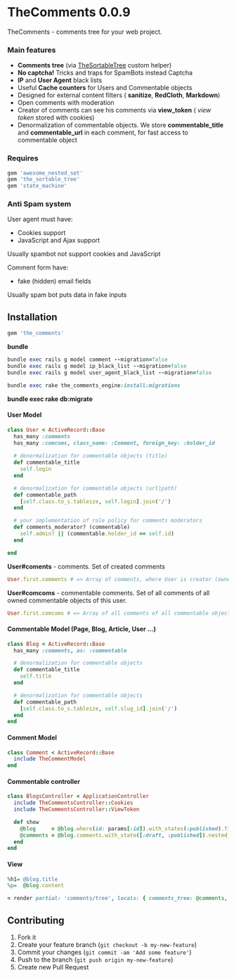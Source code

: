 # TheComments 0.0.9

TheComments - comments tree for your web project.

### Main features

* **Comments tree** (via [TheSortableTree](https://github.com/the-teacher/the_sortable_tree) custom helper)
* **No captcha!** Tricks and traps for SpamBots instead Captcha
* **IP** and **User Agent** black lists
* Useful **Cache counters** for Users and Commentable objects
* Designed for external content filters ( **sanitize**, **RedCloth**, **Markdown**)
* Open comments with moderation
* Creator of comments can see his comments via **view_token** ( _view token_ stored with cookies)
* Denormalization of commentable objects. We store **commentable_title** and **commentable_url** in each comment, for fast access to commentable object

### Requires

```ruby
gem 'awesome_nested_set'
gem 'the_sortable_tree'
gem 'state_machine'
```

### Anti Spam system

User agent must have:

* Cookies support
* JavaScript and Ajax support

Usually spambot not support cookies and JavaScript

Comment form have:

* fake (hidden) email fields

Usually spam bot puts data in fake inputs

## Installation

```ruby
gem 'the_comments'
```

**bundle**

```ruby
bundle exec rails g model comment --migration=false
bundle exec rails g model ip_black_list --migration=false
bundle exec rails g model user_agent_black_list --migration=false

bundle exec rake the_comments_engine:install:migrations
```

**bundle exec rake db:migrate**

#### User Model

```ruby
class User < ActiveRecord::Base
  has_many :comments
  has_many :comcoms, class_name: :Comment, foreign_key: :holder_id
  
  # denormalization for commentable objects (title)
  def commentable_title
    self.login
  end

  # denormalization for commentable objects (url|path)
  def commentable_path
    [self.class.to_s.tableize, self.login].join('/')
  end

  # your implementation of role policy for comments moderators
  def comments_moderator? (commentable)
    self.admin? || (commentable.holder_id == self.id)
  end

end
```

**User#coments** - comments. Set of created comments

```ruby
User.first.comments # => Array of comments, where User is creator (owner)
```

**User#comcoms** - commentable comments. Set of all comments of all owned commentable objects of this user.

```ruby
User.first.comcoms # => Array of all comments of all commentable objects, where User is holder (holder should be moderator of this comments)
```

#### Commentable Model (Page, Blog, Article, User ...)

```ruby
class Blog < ActiveRecord::Base
  has_many :comments, as: :commentable

  # denormalization for commentable objects
  def commentable_title
    self.title
  end

  # denormalization for commentable objects
  def commentable_path
    [self.class.to_s.tableize, self.slug_id].join('/')
  end
end
```

#### Comment Model

```ruby
class Comment < ActiveRecord::Base
  include TheCommentModel
end
```

#### Commentable controller

```ruby
class BlogsController < ApplicationController
  include TheCommentsController::Cookies
  include TheCommentsController::ViewToken

  def show
    @blog     = @blog.where(id: params[:id]).with_states(:published).first
    @comments = @blog.comments.with_state([:draft, :published]).nested_set
  end
end
```

#### View

```ruby
%h1= @blog.title
%p=  @blog.content

= render partial: 'comments/tree', locals: { comments_tree: @comments, commentable: @blog }
```

## Contributing

1. Fork it
2. Create your feature branch (`git checkout -b my-new-feature`)
3. Commit your changes (`git commit -am 'Add some feature'`)
4. Push to the branch (`git push origin my-new-feature`)
5. Create new Pull Request